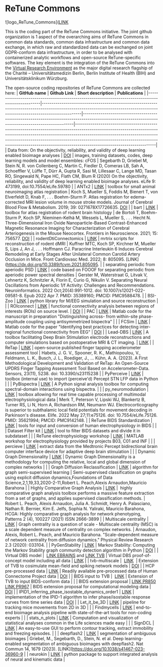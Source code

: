 # ReTune Commons

![logo_ReTune_Commons]([LINK](https://github.com/retune-commons/.github/assets/72917013/9d1e70da-bd2a-46d8-9fe1-28b8d2edcf13)

This is the coding part of the ReTune Commons initiative.
The joint github organization is 1 aspect of the overarching aims of ReTune Commons in common data standards, common data infrastructure and common data exchange,
in which raw and standardized data can be exchanged on joint GDPR-conform data infrastructure, in order to be analysed with containerized analytic workflows and open-source ReTune-specific softwares.
The key element is the integration of the ReTune Commons into the [Virtual Research Environment](https://vre.charite.de/vre/) as the major digital research flagship of the Charité – Universitätsmedizin Berlin, Berlin Institute of Health (BIH) and Universitätsklinikum Würzburg.

The open-source coding repositories of ReTune Commons are collected here:
| **GitHub name**                                                                                     | **Github Link**                                                                                                                                                                | **Short description**                                                                                                                                 | **Publications**                                                                                                                                                                                                                                                                                                                                                |
|-----------------------------------------------------------------------------------------------------|--------------------------------------------------------------------------------------------------------------------------------------------------------------------------------|-------------------------------------------------------------------------------------------------------------------------------------------------------|-----------------------------------------------------------------------------------------------------------------------------------------------------------------------------------------------------------------------------------------------------------------------------------------------------------------------------------------------------------------|
| Data from: On the objectivity, reliability, and validity of deep learning enabled bioimage analyses | [DOI](https://datadryad.org/stash/dataset/doi:10.5061/dryad.4b8gtht9d)                                                                                                                | images, training datasets, codes, deep learning models and model ensembles: cFOS                                                                      | Segebarth D, Griebel M, Stein N, R. von Collenberg C, Martin C, Fiedler D, Comeras LB, Sah A, Schoeffler V, Lüffe T, Dürr A, Gupta R, Sasi M, Lillesaar C, Lange MD, Tasan RO, Singewald N, Pape HC, Flath CM, Blum R (2020) On the objectivity, reliability, and validity of deep learning enabled bioimage analyses. eLife 9: 473199, doi:10.7554/eLife.59780 |
| ANTx2                                                                                               | [LINK](https://github.com/ChariteExpMri/antx2)                                                                                                                                         | toolbox for small animal neuroimaging atlas registration                                                                                              | Koch S, Mueller S, Foddis M, Bienert T, von Elverfeldt D, Knab F, . . . Boehm-Sturm P. Atlas registration for edema-corrected MRI lesion volume in mouse stroke models. Journal of Cerebral Blood Flow & Metabolism. 2019; 39: 0271678X17726635. [DOI](https://dx.doi.org/10.1177/0271678X17726635.)                                                                   |
| bart                                                                                                | [LINK](https://github.com/ChariteExpMri/bart)                                                                                                                                          | toolbox for atlas registration of rodent brain histology                                                                                              | de Bortoli T, Boehm-Sturm P, Koch SP, Nieminen-Kelhä M, Wessels L, Mueller S, . . . Hecht N. Three-Dimensional Iron Oxide Nanoparticle-Based Contrast-Enhanced Magnetic Resonance Imaging for Characterization of Cerebral Arteriogenesis in the Mouse Neocortex. Frontiers in Neuroscience. 2021; 15: 756577. [DOI](https://dx.doi.org/10.3389/fnins.2021.756577.)    |
| rodentDtiConnectomics                                                                               | [LINK](https://github.com/ChariteExpMri/rodentDtiConnectomics)                                                                                                                         | mrtrix scripts for reconstruction of rodent dMRI                                                                                                      | Kuffner MTC, Koch SP, Kirchner M, Mueller S, Lips J, An J, . . . Hoffmann CJ. Paracrine Interleukin 6 Induces Cerebral Remodeling at Early Stages After Unilateral Common Carotid Artery Occlusion in Mice. Front Cardiovasc Med. 2022; 8: 805095. [LINK](https://dx.doi.org/10.3389/fcvm.2021.805095.                                                                 |
| separating periodic from aperiodic PSD                                                              | [LINK](https://github.com/moritz-gerster/separating_periodic_from_aperiodic_PSDs)                                                                                                      | code based on FOOOF for separating periodic from aperiodic power spectral densities                                                                   | Gerster M, Waterstraat G, Litvak V, Lehnertz K, Schnitzler A, Florin E, Curio G, Nikulin V. Separating Neural Oscillations from Aperiodic 1/f Activity: Challenges and Recommendations. Neuroinformatics. 2022 Oct;20(4):991-1012. doi: 10.1007/s12021-022-09581-8. Epub 2022 Apr 7. PMID: 35389160; PMCID: PMC9588478.                                         |
| BSI-Zoo                                                                                             | [LINK](https://github.com/braindatalab/BSI-Zoo)                                                                                                                                        | python library for M/EEG simulation and source reconstruction                                                                                         |                                                                                                                                                                                                                                                                                                                                                                 |
| ROIconnect                                                                                          | [LINK](https://github.com/sccn/roiconnect)                                                                                                                                             | functional connectivity analysis between regions of interests (ROIs) on source level.                                                                 | [DOI](https://www.sciencedirect.com/science/article/pii/S1053811923003695)                                                                                                                                                                                                                                                                                             |
| PAC                                                                                                 | [LINK](https://github.com/fpellegrini/PAC)                                                                                                                                             | Matlab code for the manuscript in preparation "Distinguishing across- from within-site phase-amplitude coupling using antisymmetrized bispectra"      |                                                                                                                                                                                                                                                                                                                                                                 |
| FCSim                                                                                               | [LINK](https://github.com/fpellegrini/FCsim)                                                                                                                                           | Matlab code for the paper "Identifying best practices for detecting inter-regional functional connectivity from EEG"                                  | [DOI](https://www.sciencedirect.com/science/article/pii/S1053811923003695)                                                                                                                                                                                                                                                                                             |
| Lead-DBS                                                                                            | [LINK](https://github.com/netstim/leaddbs)                                                                                                                                             | A toolbox facilitating Deep Brain Stimulation electrode reconstructions and computer simulations based on postoperative MRI & CT imaging.             | [LINK](https://doi.org/10.1016/j.neuroimage.2018.08.068)                                                                                                                                                                                                                                                                                                                |
| ReTap                                                                                               | [LINK](https://github.com/jgvhabets/ReTap)                                                                                                                                             | open-source published finger tapping accelerometer assessment tool                                                                                    | Habets, J. G. V., Spooner, R. K., Mathiopoulou, V., Feldmann, L. K., Busch, J. L., Roediger, J., … Kühn, A. A. (2023). A First Methodological Development and Validation of ReTap: An Open-Source UPDRS Finger Tapping Assessment Tool Based on Accelerometer-Data. Sensors, 23(11), 5238. doi: 10.3390/s23115238                                               |
| PyPerceive                                                                                          | [LINK](https://github.com/jgvhabets/PyPerceive)                                                                                                                                        | toolbox (internal use) to import (perceive'd) Percept STN LFP data in Python                                                                          |                                                                                                                                                                                                                                                                                                                                                                 |
| PyBispectra                                                                                         | [LINK](https://github.com/braindatalab/PyBispectra)                                                                                                                                    | A Python signal analysis toolbox for computing spectral-domain interactions using bispectra.                                                          |                                                                                                                                                                                                                                                                                                                                                                 |
| py_neuromodulation                                                                                  | [LINK](https://github.com/neuromodulation/py_neuromodulation)                                                                                                                          | toolbox allowing for real time capable processing of multimodal electrophysiological data                                                             | Merk T, Peterson V, Lipski WJ, Blankertz B, Turner RS, Li N, Horn A, Richardson RM, Neumann WJ. Electrocorticography is superior to subthalamic local field potentials for movement decoding in Parkinson's disease. Elife. 2022 May 27;11:e75126. doi: 10.7554/eLife.75126. PMID: 35621994; PMCID: PMC9142148.                                                 |
| ReTune BIDS Standardization                                                                         | [LINK](https://github.com/retune-commons/INF/tree/master/BIDS_standardization)                                                                                                         | tools for input and conversion of human electrophysiology in BIDS                                                                                     |                                                                                                                                                                                                                                                                                                                                                                 |
| Dataset Filter kit                                                                                  | [LINK](https://github.com/retune-commons/INF/tree/master/Dataset_Filter_Kit)                                                                                                           | tool to filter BIDS datasets and divide it in subdataset                                                                                              |                                                                                                                                                                                                                                                                                                                                                                 |
| ReTune electrophysiology workshop                                                                   | [LINK](https://github.com/retune-commons/InvasiveElectrophysiologyWorkshop_I)                                                                                                          | MATLAB workshop for electrophysiology provided by projects B03, C01 and INF                                                                           |                                                                                                                                                                                                                                                                                                                                                                 |
| percieve                                                                                            | [LINK](https://github.com/neuromodulation/perceive)                                                                                                                                    | extract data from the Medtronic Percept bidirectional brain computer interface device for adaptive deep brain stimulation                             |                                                                                                                                                                                                                                                                                                                                                                 |
| Dynamic Graph Dimensionality                                                                        | [LINK](https://github.com/barahona-research-group/DynGDim)                                                                                                                             | Dynamic Graph Dimensionality is a methodology for computing the relative, local and global dimension of complex networks                              |                                                                                                                                                                                                                                                                                                                                                                 |
| Graph Diffusion Reclassification                                                                    | [LINK](https://github.com/barahona-research-group/GDR)                                                                                                                                 | algorithm for graph semi-supervised learning                                                                                                          | Semi-supervised classification on graphs using explicit diffusion dynamics,Foundations of Data Science,2,1,19,33,2020-2-11,Robert L. Peach,Alexis Arnaudon,Mauricio Barahona                                                                                                                                                                                    |
| Highly Comparative Graph Analysis                                                                   | [LINK](https://github.com/barahona-research-group/hcga)                                                                                                                                |  highly comparative graph analysis toolbox performs a massive feature extraction from a set of graphs, and applies supervised classification methods. | Robert L. Peach, Alexis Arnaudon, Julia A. Schmidt, Henry A. Palasciano, Nathan R. Bernier, Kim E. Jelfs, Sophia N. Yaliraki, Mauricio Barahona, HCGA: Highly comparative graph analysis for network phenotyping, Patterns 2 (4), 100227 (2021) ISSN 2666-3899                                                                                                  |
| Multiscale centrality                                                                               | [LINK](https://github.com/barahona-research-group/MultiscaleCentrality)                                                                                                                | Graph centrality is a question of scale - Multiscale centrality (MSC) is a scale dependent measure of centrality on complex networks.                 | Arnaudon, Alexis, Robert L. Peach, and Mauricio Barahona. "Scale-dependent measure of network centrality from diffusion dynamics." Physical Review Research 2.3 (2020): 033104.                                                                                                                                                                                 |
| PyGenStability                                                                                      | [LINK](https://github.com/barahona-research-group/PyGenStability)                                                                                                                      | Markov Stability: Computing the Markov Stability graph community detection algorithm in Python                                                        | [DOI](https://arxiv.org/abs/2303.05385v1)                                                                                                                                                                                                                                                                                                                              |
| Virtual DBS model                                                                                   |  [LINK EBRAINS](https://search.kg.ebrains.eu/?category=Model&q=meier#4efb127d-8393-4c97-b955-90f2c492b526) and [LINK TVB](https://github.com/the-virtual-brain/tvb-multiscale/tree/Meier_etal_ExpNeur2021) | Virtual DBS proof-of-concept model including all data                                                                                                 | [LINK](https://doi.org/10.1016/j.expneurol.2022.114111)                                                                                                                                                                                                                                                                                                                 |
| tvb-multiscale                                                                                      |  [LINK](https://github.com/the-virtual-brain/tvb-multiscale)                                                                                                                           | Extension of TVB to cosimulate mean-field and spiking network models                                                                                  | [DOI](https://doi.org/10.1016/j.neuroimage.2022.118973)                                                                                                                                                                                                                                                                                                                |
| HCP pre-processed data                                                                              | [LINK](https://search.kg.ebrains.eu/?category=Dataset#88507924-8509-419f-8900-109accf1414b)                                                                                            | Readily available pre-processed data of Human Connectome Project data                                                                                 | [DOI](https://www.nature.com/articles/s41467-023-38626-y)                                                                                                                                                                                                                                                                                                              |
| BIDS input to TVB                                                                                   |  [LINK](https://github.com/the-virtual-brain/tvb-root/pull/518)                                                                                                                        | Extension of TVB to input BIDS-conform data                                                                                                           |                                                                                                                                                                                                                                                                                                                                                                 |
| BIDS extension proposal                                                                             | [LINK PR850](https://github.com/bids-standard/bids-specification/pull/850) [LINK PR967](https://github.com/bids-standard/bids-specification/pull/967)                                                      | BIDS extension proposal for computational modeling data                                                                                               | [DOI](https://zenodo.org/record/7962032)                                                                                                                                                                                                                                                                                                                               |
| IPID1_inferring_phase_isostable_dynamics_order1                                                     | [LINK](https://github.com/KlausMau/IPID1_inferring_phase_isostable_dynamics_order1)                                                                                                    | implementation of the IPID-1 algorithm to infer phase/isostable response curves from time series data                                                 | [DOI](https://doi.org/10.1088/1367-2630/aca70a)                                                                                                                                                                                                                                                                                                                        |
| Let_it_be_3D                                                                                        | [LINK](https://github.com/retune-commons/let_it_be_3D)                                                                                                                                 | pipeline for tracking mice movements from 2D in 3D                                                                                                    |                                                                                                                                                                                                                                                                                                                                                                 |
| Findmycells                                                                                         | [LINK](https://github.com/Defense-Circuits-Lab/findmycells)                                                                                                                            | end-to-end bioimage analysis pipeline with state-of-the-art tools for non-coding experts                                                              |                                                                                                                                                                                                                                                                                                                                                                 |
| stats_n_plots                                                                                       | [LINK](https://github.com/Defense-Circuits-Lab/stats_n_plots)                                                                                                                          | Computation and visualization of statistical analyses common in the Life sciences made easy                                                           |                                                                                                                                                                                                                                                                                                                                                                 |
| SignDCL                                                                                             | [LINK](https://github.com/JSignoretGenest/SignDCL)                                                                                                                                     | An easy-to-use GUI to perform contour tracking, extract immobility and freezing episodes.                                                             |                                                                                                                                                                                                                                                                                                                                                                 |
| deepflash2                                                                                          | [LINK](https://github.com/matjesg/deepflash2)                                                                                                                                          | segmentation of ambiguous bioimages                                                                                                                   | Griebel, M., Segebarth, D., Stein, N. et al. Deep learning-enabled segmentation of ambiguous bioimages with deepflash2. Nat Commun 14, 1679 (2023). [LINK](https://doi.org/10.1038/s41467-023-36960-9                                                                                                                                                                  |
| neurokin                                                                                            | [LINK](https://github.com/WengerLab/neurokin)                                                                                                                                          | python package to support integrated analysis of neural and kinematic data                                                                            |
